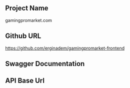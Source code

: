 ## Project Name
gamingpromarket.com

## Github URL
https://github.com/erginadem/gamingpromarket-frontend

## Swagger Documentation


## API Base Url


